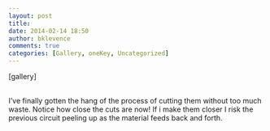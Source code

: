 ```yaml
---
layout: post
title: 
date: 2014-02-14 18:50
author: bklevence
comments: true
categories: [Gallery, oneKey, Uncategorized]
---
```

[gallery]
<p><br />I’ve finally gotten the hang of the process of cutting them without too much waste. Notice how close the cuts are now! If i make them closer I risk the previous circuit peeling up as the material feeds back and forth.</p>
